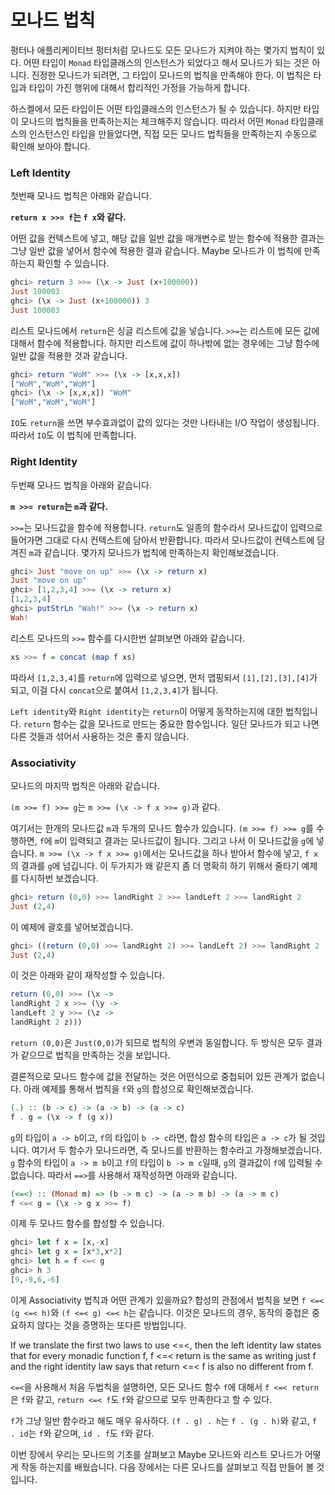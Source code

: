 # 모나드 법칙

펑터나 애플리케이티브 펑터처럼 모나드도 모든 모나드가 지켜야 하는 몇가지 법칙이 있다. 어떤 타입이 `Monad` 타입클래스의 인스턴스가 되었다고 해서 모나드가 되는 것은 아니다. 진정한 모나드가 되려면, 그 타입이 모나드의 법칙을 만족해야 한다. 이 법칙은 타입과 타입이 가진 행위에 대해서 합리적인 가정을 가능하게 합니다. 

하스켈에서 모든 타입이든 어떤 타입클래스의 인스턴스가 될 수 있습니다. 하지만 타입이 모나드의 법칙들을 만족하는지는 체크해주지 않습니다. 따라서 어떤 `Monad` 타입클래스의 인스턴스인 타입을 만들었다면, 직접 모든 모나드 법칙들을 만족하는지 수동으로 확인해 보아야 합니다. 

### Left Identity

첫번째 모나드 법칙은 아래와 같습니다.

**`return x >>= f`는 `f x`와 같다.**

어떤 값을 컨텍스트에 넣고, 해당 값을 일반 값을 매개변수로 받는 함수에 적용한 결과는 그냥 일반 값을 넣어서 함수에 적용한 결과 같습니다. Maybe 모나드가 이 법칙에 만족하는지 확인할 수 있습니다. 

```haskell
ghci> return 3 >>= (\x -> Just (x+100000))  
Just 100003  
ghci> (\x -> Just (x+100000)) 3  
Just 100003 
```

리스트 모나드에서 `return`은 싱글 리스트에 값을 넣습니다. `>>=`는 리스트에 모든 값에 대해서 함수에 적용합니다. 하지만 리스트에 값이 하나밖에 없는 경우에는 그냥 함수에 일반 값을 적용한 것과 같습니다.

```haskell
ghci> return "WoM" >>= (\x -> [x,x,x])  
["WoM","WoM","WoM"]  
ghci> (\x -> [x,x,x]) "WoM"  
["WoM","WoM","WoM"]
```

`IO`도 `return`을 쓰면 부수효과없이 값의 있다는 것만 나타내는 I/O 작업이 생성됩니다. 따라서 `IO`도 이 법칙에 만족합니다.

### Right Identity

두번째 모나드 법칙을 아래와 같습니다. 

**`m >>= return`는 `m`과 같다.**

`>>=`는 모나드값을 함수에 적용합니다. `return`도 일종의 함수라서 모나드값이 입력으로 들어가면 그대로 다시 컨텍스트에 담아서 반환합니다. 따라서 모나드값이 컨텍스트에 담겨진 `m`과 같습니다. 몇가지 모나드가 법칙에 만족하는지 확인해보겠습니다.

```haskell
ghci> Just "move on up" >>= (\x -> return x)  
Just "move on up"  
ghci> [1,2,3,4] >>= (\x -> return x)  
[1,2,3,4]  
ghci> putStrLn "Wah!" >>= (\x -> return x)  
Wah! 
```

리스트 모나드의 `>>=` 함수를 다시한번 살펴보면 아래와 같습니다.

```haskell
xs >>= f = concat (map f xs)  
```

따라서 `[1,2,3,4]`를 `return`에 입력으로 넣으면, 먼저 맵핑되서 `[1],[2],[3],[4]`가 되고, 이걸 다시 `concat`으로 붙여서  `[1,2,3,4]`가 됩니다.

`Left identity`와 `Right identity`는 `return`이 어떻게 동작하는지에 대한 법칙입니다. `return` 함수는 값을 모나드로 만드는 중요한 함수입니다. 일단 모나드가 되고 나면 다른 것들과 섞어서 사용하는 것은 좋지 않습니다.

### Associativity

모나드의 마지막 법칙은 아래와 같습니다. 

`(m >>= f) >>= g`는 `m >>= (\x -> f x >>= g)`과 같다.

여기서는 한개의 모나드값 `m`과 두개의 모나드 함수가 있습니다. `(m >>= f) >>= g`를 수행하면, `f`에 `m`이 입력되고 결과는 모나드값이 됩니다. 그리고 나서 이 모나드값을 `g`에 넣습니다. `m >>= (\x -> f x >>= g)`에서는 모나드값을 하나 받아서 함수에 넣고, `f x`의 결과를 `g`에 넘깁니다. 이 두가지가 왜 같은지 좀 더 명확히 하기 위해서 줄타기 예제를 다시하번 보겠습니다. 

```haskell
ghci> return (0,0) >>= landRight 2 >>= landLeft 2 >>= landRight 2  
Just (2,4)  
```

이 예제에 괄호를 넣어보겠습니다. 

```haskell
ghci> ((return (0,0) >>= landRight 2) >>= landLeft 2) >>= landRight 2  
Just (2,4)  
```

이 것은 아래와 같이 재작성할 수 있습니다. 

```haskell
return (0,0) >>= (\x -> 
landRight 2 x >>= (\y -> 
landLeft 2 y >>= (\z -> 
landRight 2 z)))  
```

`return (0,0)`은 `Just(0,0)`가 되므로 법칙의 우변과 동일합니다. 두 방식은 모두 결과가 같으므로 법칙을 만족하는 것을 보입니다. 

결론적으로 모나드 함수에 값을 전달하는 것은 어떤식으로 중첩되어 있든 관계가 없습니다.  아래 예제를 통해서 법칙을 `f`와 `g`의 합성으로 확인해보겠습니다.

```haskell
(.) :: (b -> c) -> (a -> b) -> (a -> c)  
f . g = (\x -> f (g x))  
```

`g`의 타입이 `a -> b`이고, `f`의 타입이 `b -> c`라면, 합성 함수의 타입은 `a -> c`가 될 것입니다. 여기서 두 함수가 모나드라면, 즉 모나드를 반환하는 함수라고 가정해보겠습니다. `g` 함수의 타입이 `a -> m b`이고 `f`의 타입이 `b -> m c`일때, `g`의 결과값이 `f`에 입력될 수 없습니다. 따라서 `==>`를 사용해서 재작성하면 아래와 같습니다. 

```haskell
(<=<) :: (Monad m) => (b -> m c) -> (a -> m b) -> (a -> m c)  
f <=< g = (\x -> g x >>= f)  
```

이제 두 모나드 함수를 합성할 수 있습니다. 

```haskell
ghci> let f x = [x,-x]  
ghci> let g x = [x*3,x*2]  
ghci> let h = f <=< g  
ghci> h 3  
[9,-9,6,-6]  
```

이게 Associativity 법칙과 어떤 관계가 있을까요? 합성의 관점에서 법칙을 보면 `f <=< (g <=< h)`와 `(f <=< g) <=< h`는 같습니다. 이것은 모나드의 경우, 동작의 중첩은 중요하지 않다는 것을 증명하는 또다른 방법입니다.

If we translate the first two laws to use &lt;=&lt;, then the left identity law states that for every monadic function f, f &lt;=&lt; return is the same as writing just f and the right identity law says that return &lt;=&lt; f is also no different from f.

`<=<`을 사용해서 처음 두법칙을 설명하면, 모든 모나드 함수 `f`에 대해서 `f <=< return`은 `f`와 같고, `return <=< f`도 `f`와 같으므로 모두 만족한다고 할 수 있다. 

`f`가 그냥 일반 함수라고 해도 매우 유사하다. `(f . g) . h`는 `f . (g . h)`와 같고, `f . id`는 `f`와 같으며, `id . f`도 `f`와 같다. 

이번 장에서 우리는 모나드의 기초를 살펴보고 Maybe 모나드와 리스트 모나드가 어떻게 작동 하는지를 배웠습니다. 다음 장에서는 다른 모나드를 살펴보고 직접 만들어 볼 것 입니다.

